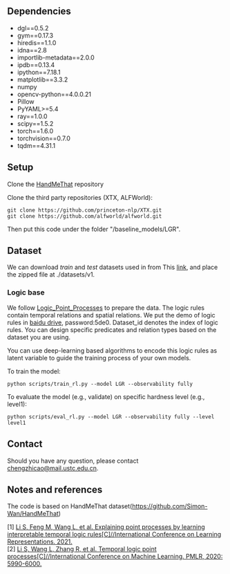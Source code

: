 


## Dependencies

- dgl==0.5.2
- gym==0.17.3
- hiredis==1.1.0
- idna==2.8
- importlib-metadata==2.0.0
- ipdb==0.13.4
- ipython==7.18.1
- matplotlib==3.3.2
- numpy
- opencv-python==4.0.0.21
- Pillow
- PyYAML>=5.4
- ray==1.0.0
- scipy==1.5.2
- torch==1.6.0
- torchvision==0.7.0
- tqdm==4.31.1





## Setup
Clone the [HandMeThat](https://github.com/Simon-Wan/HandMeThat) repository 

Clone the third party repositories (XTX, ALFWorld):
```
git clone https://github.com/princeton-nlp/XTX.git
git clone https://github.com/alfworld/alfworld.git
```
Then put this code under the folder "/baseline_models/LGR".


## Dataset

We can download *train* and *test* datasets used in from This [link](https://drive.google.com/file/d/1QoCL5veGnuJNhK1mMDryCrvpwVXTupdI/view), and place the zipped file at ./datasets/v1.


### Logic base

We follow [Logic_Point_Processes](https://github.com/FengMingquan-sjtu/Logic_Point_Processes_ICLR) to prepare the data. The logic rules contain temporal relations and spatial relations. We put the demo of logic rules in [baidu drive](https://pan.baidu.com/s/1x-_WDYPrI_WwCMKg6NherA), password:5de0. Dataset_id denotes the index of logic rules. You can design specific predicates and relation types based on the dataset you are using.

You can use deep-learning based algorithms to encode this logic rules as latent variable to guide the training process of your own models.


To train the model:

```
python scripts/train_rl.py --model LGR --observability fully
```

To evaluate the model (e.g., validate) on specific hardness level (e.g., level1):

```
python scripts/eval_rl.py --model LGR --observability fully --level level1 
```

## Contact
Should you have any question, please contact chengzhicao@mail.ustc.edu.cn.

## Notes and references
The code is based on HandMeThat dataset(https://github.com/Simon-Wan/HandMeThat)

[1] [Li S, Feng M, Wang L, et al. Explaining point processes by learning interpretable temporal logic rules[C]//International Conference on Learning Representations. 2021.](https://openreview.net/pdf?id=P07dq7iSAGr) <br />
[2] [Li S, Wang L, Zhang R, et al. Temporal logic point processes[C]//International Conference on Machine Learning. PMLR, 2020: 5990-6000.](https://proceedings.mlr.press/v119/li20p/li20p.pdf) <br />
